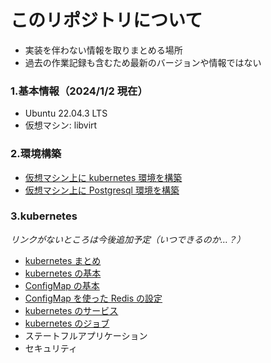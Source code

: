 # このリポジトリについて

- 実装を伴わない情報を取りまとめる場所
- 過去の作業記録も含むため最新のバージョンや情報ではない

### 1.基本情報（2024/1/2 現在）

- Ubuntu 22.04.3 LTS
- 仮想マシン: libvirt

### 2.環境構築

- [仮想マシン上に kubernetes 環境を構築](1.Building/build-k8s.md)
- [仮想マシン上に Postgresql 環境を構築](1.Building/build-postgresql.md)

### 3.kubernetes

_リンクがないところは今後追加予定（いつできるのか…？）_

- [kubernetes まとめ](2.Kubernetes/01.cheatsheet.md)
- [kubernetes の基本](2.Kubernetes/02.01_basic.md)
- [ConfigMap の基本](2.Kubernetes/02.02.1_configmap.md)
- [ConfigMap を使った Redis の設定](2.Kubernetes/02.02.2_configmap.md)
- [kubernetes のサービス](2.Kubernetes/02.03_service.md)
- [kubernetes のジョブ](2.Kubernetes/02.04_job.md)
- ステートフルアプリケーション
- セキュリティ
